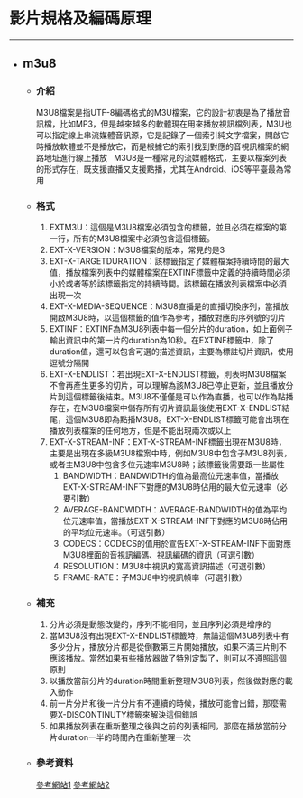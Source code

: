 # 影片規格及編碼原理
---

+ ## m3u8
  + ### 介紹
    M3U8檔案是指UTF-8編碼格式的M3U檔案，它的設計初衷是為了播放音訊檔，比如MP3，但是越來越多的軟體現在用來播放視訊檔列表，M3U也可以指定線上串流媒體音訊源，它是記錄了一個索引純文字檔案，開啟它時播放軟體並不是播放它，而是根據它的索引找到對應的音視訊檔案的網路地址進行線上播放
    &nbsp;
    M3U8是一種常見的流媒體格式，主要以檔案列表的形式存在，既支援直播又支援點播，尤其在Android、iOS等平臺最為常用
  + ### 格式
    1. EXTM3U：這個是M3U8檔案必須包含的標籤，並且必須在檔案的第一行，所有的M3U8檔案中必須包含這個標籤。
    2. EXT-X-VERSION：M3U8檔案的版本，常見的是3
    3. EXT-X-TARGETDURATION：該標籤指定了媒體檔案持續時間的最大值，播放檔案列表中的媒體檔案在EXTINF標籤中定義的持續時間必須小於或者等於該標籤指定的持續時間。該標籤在播放列表檔案中必須出現一次
    4. EXT-X-MEDIA-SEQUENCE：M3U8直播是的直播切換序列，當播放開啟M3U8時，以這個標籤的值作為參考，播放對應的序列號的切片
    5. EXTINF：EXTINF為M3U8列表中每一個分片的duration，如上面例子輸出資訊中的第一片的duration為10秒。在EXTINF標籤中，除了duration值，還可以包含可選的描述資訊，主要為標註切片資訊，使用逗號分隔開
    6. EXT-X-ENDLIST：若出現EXT-X-ENDLIST標籤，則表明M3U8檔案不會再產生更多的切片，可以理解為該M3U8已停止更新，並且播放分片到這個標籤後結束。M3U8不僅僅是可以作為直播，也可以作為點播存在，在M3U8檔案中儲存所有切片資訊最後使用EXT-X-ENDLIST結尾，這個M3U8即為點播M3U8。EXT-X-ENDLIST標籤可能會出現在播放列表檔案的任何地方，但是不能出現兩次或以上
    7. EXT-X-STREAM-INF：EXT-X-STREAM-INF標籤出現在M3U8時，主要是出現在多級M3U8檔案中時，例如M3U8中包含子M3U8列表，或者主M3U8中包含多位元速率M3U8時；該標籤後需要跟一些屬性
       1. BANDWIDTH：BANDWIDTH的值為最高位元速率值，當播放EXT-X-STREAM-INF下對應的M3U8時佔用的最大位元速率（必要引數）
       2. AVERAGE-BANDWIDTH：AVERAGE-BANDWIDTH的值為平均位元速率值，當播放EXT-X-STREAM-INF下對應的M3U8時佔用的平均位元速率。（可選引數）
       3. CODECS：CODECS的值用於宣告EXT-X-STREAM-INF下面對應M3U8裡面的音視訊編碼、視訊編碼的資訊（可選引數）
       4. RESOLUTION：M3U8中視訊的寬高資訊描述（可選引數）
       5. FRAME-RATE：子M3U8中的視訊幀率（可選引數）
  + ### 補充
    1. 分片必須是動態改變的，序列不能相同，並且序列必須是增序的
    2. 當M3U8沒有出現EXT-X-ENDLIST標籤時，無論這個M3U8列表中有多少分片，播放分片都是從倒數第三片開始播放，如果不滿三片則不應該播放。當然如果有些播放器做了特別定製了，則可以不遵照這個原則
    3. 以播放當前分片的duration時間重新整理M3U8列表，然後做對應的載入動作
    4. 前一片分片和後一片分片有不連續的時候，播放可能會出錯，那麼需要X-DISCONTINUTY標籤來解決這個錯誤
    5. 如果播放列表在重新整理之後與之前的列表相同，那麼在播放當前分片duration一半的時間內在重新整理一次

  + ### 參考資料
    [參考網站1](https://www.itread01.com/hkhkffpq.html)
    [參考網站2](https://zh.wikipedia.org/wiki/M3U)
